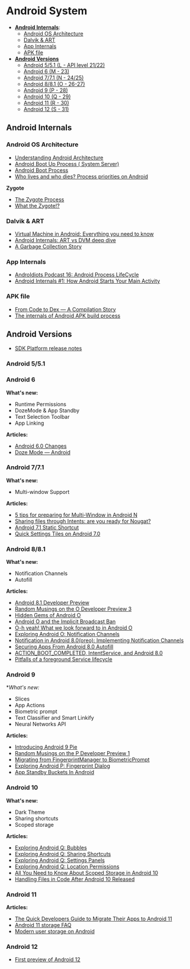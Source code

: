# Android System

- [**Android Internals**](#android-internals):
  - [Android OS Architecture](#zygote)
  - [Dalvik & ART](#dalvik--art)
  - [App Internals](#app-internals)
  - [APK file](#apk-file)
- [**Android Versions**](#android-versions)
  - [Android 5/5.1 (L - API level 21/22)](#android-551)
  - [Android 6 (M - 23)](#android-6)
  - [Android 7/7.1 (N - 24/25)](#android-771)
  - [Android 8/8.1 (O - 26-27)](#android-881)
  - [Android 9 (P - 28)](#android-9)
  - [Android 10 (Q - 29)](#android-10)
  - [Android 11 (R - 30)](#android-11)
  - [Android 12 (S - 31)](#android-12)

## Android Internals

### Android OS Architecture

- [Understanding Android Architecture](https://medium.com/@deepamgoel/understanding-android-architecture-1f0fb4b52f90)
- [Android Boot Up Process ( System Server)](https://medium.com/@khetanrajesh/android-boot-up-process-system-server-940f210d0194)
- [Android Boot Process](https://android.jlelse.eu/android-boot-process-8f7d94ff9889)
- [Who lives and who dies? Process priorities on Android](https://medium.com/androiddevelopers/who-lives-and-who-dies-process-priorities-on-android-cb151f39044f#.565lzw8kv)

**Zygote**

- [The Zygote Process](https://medium.com/masters-on-mobile/the-zygote-process-a5d4fc3503db)
- [What the Zygote!?](https://medium.com/@voodoomio/what-the-zygote-76f852d887d9)

### Dalvik & ART

- [Virtual Machine in Android: Everything you need to know](https://android.jlelse.eu/virtual-machine-in-android-everything-you-need-to-know-9ec695f7313b)
- [Android Internals: ART vs DVM deep dive](https://android.jlelse.eu/android-internals-art-vs-dvm-deep-dive-def34cf664d7)
- [A Garbage Collection Story](https://proandroiddev.com/a-garbage-collection-story-2421b96e4c84)
 
### App Internals

- [AndroIdiots Podcast 16: Android Process LifeCycle](https://medium.com/androidiots/androidiots-podcast-16-android-process-lifecycle-5cdba10fa431)
- [Android Internals #1: How Android Starts Your Main Activity](https://medium.com/martinomburajr/android-internals-1-how-android-starts-your-main-activity-8fcf80e65222)

### APK file

- [From Code to Dex — A Compilation Story](https://medium.com/upday-devs/from-code-to-dex-a-compilation-story-e1d62f63ad6a)
- [The internals of Android APK build process](https://medium.com/androiddevnotes/the-internals-of-android-apk-build-process-article-5b68c385fb20)

## Android Versions

- [SDK Platform release notes](https://developer.android.com/studio/releases/platforms)

### Android 5/5.1

### Android 6

**What's new:**
- Runtime Permissions
- DozeMode & App Standby
- Text Selection Toolbar
- App Linking

**Articles:**
- [Android 6.0 Changes](https://developer.android.com/about/versions/marshmallow/android-6.0-changes)
- [Doze Mode — Android](https://medium.com/cashify-engineering/doze-mode-android-6905d693af37)

### Android 7/7.1

**What's new:**
- Multi-window Support

**Articles:**

- [5 tips for preparing for Multi-Window in Android N](https://medium.com/androiddevelopers/5-tips-for-preparing-for-multi-window-in-android-n-7bed803dda64)
- [Sharing files through Intents: are you ready for Nougat?](https://quiro.dev/posts/sharing-file-intent-nougat/)
- [Android 7.1 Static Shortcut](https://medium.com/@tonyowen/android-7-1-static-shortcut-6c42d81ba11b#.jxwhq8108)
- [Quick Settings Tiles on Android 7.0](https://medium.com/androiddevelopers/quick-settings-tiles-e3c22daf93a8#.6oty9then)

### Android 8/8.1

**What's new:**

- Notification Channels
- Autofill

**Articles:**
- [Android 8.1 Developer Preview](https://android-developers.googleblog.com/2017/10/android-81-developer-preview.html)
- [Random Musings on the O Developer Preview 3](https://commonsware.com/blog/2017/06/08/random-musings-o-developer-preview-3.html)
- [Hidden Gems of Android O](https://medium.com/@ianhlake/hidden-gems-of-android-o-7def63136629)
- [Android O and the Implicit Broadcast Ban](https://commonsware.com/blog/2017/04/11/android-o-implicit-broadcast-ban.html)
- [O-h yeah! What we look forward to in Android O](https://blog.novoda.com/o-h-yeah-what-we-look-forward-to-in-android-o/)
- [Exploring Android O: Notification Channels](https://medium.com/exploring-android/exploring-android-o-notification-channels-94cd274f604c)
- [Notification in Android 8.0(oreo): Implementing Notification Channels](https://medium.com/cr8resume/notification-in-android-8-0-oreo-implementing-notification-channels-d65b0f81ca50)
- [Securing Apps From Android 8.0 Autofill](https://commonsware.com/blog/2017/06/13/securing-apps-android-8p0-autofill.html)
- [ACTION_BOOT_COMPLETED, IntentService, and Android 8.0](https://commonsware.com/blog/2017/06/12/action_boot_completed-intentservice-android-8p0.html)
- [Pitfalls of a foreground Service lifecycle](https://proandroiddev.com/pitfalls-of-a-foreground-service-lifecycle-59f014c6a125)

### Android 9

**What's new:*
- Slices
- App Actions
- Biometric prompt
- Text Classifier and Smart Linkify
- Neural Networks API

**Articles:**
- [Introducing Android 9 Pie](https://android-developers.googleblog.com/2018/08/introducing-android-9-pie.html)
- [Random Musings on the P Developer Preview 1](https://commonsware.com/blog/2018/03/08/random-musings-p-developer-preview-1.html)
- [Migrating from FingerprintManager to BiometricPrompt](https://medium.com/androiddevelopers/migrating-from-fingerprintmanager-to-biometricprompt-4bc5f570dccd)
- [Exploring Android P: Fingerprint Dialog](https://medium.com/exploring-android/exploring-android-p-fingerprint-dialog-fa672ae62c6f)
- [App Standby Buckets In Android](https://medium.com/mindorks/app-standby-buckets-in-android-ada2d2929350)

### Android 10

**What's new:**
- Dark Theme
- Sharing shortcuts
- Scoped storage

**Articles:**
- [Exploring Android Q: Bubbles](https://joebirch.co/android/exploring-android-q-bubbles/)
- [Exploring Android Q: Sharing Shortcuts](https://joebirch.co/android/exploring-android-q-sharing-shortcuts/)
- [Exploring Android Q: Settings Panels](https://joebirch.co/android/exploring-android-q-settings-panels/)
- [Exploring Android Q: Location Permissions](https://joebirch.co/android/exploring-android-q-location-permissions/)
- [All You Need to Know About Scoped Storage in Android 10](https://medium.com/better-programming/all-you-need-to-know-about-scoped-storage-in-android-10-e621f40bc8b9)
- [Handling Files in Code After Android 10 Released](https://android.jlelse.eu/handling-files-in-code-after-the-android-10-released-2bea0e16d35)

### Android 11

**Articles:**
- [The Quick Developers Guide to Migrate Their Apps to Android 11](https://proandroiddev.com/the-quick-developers-guide-to-migrate-their-apps-to-android-11-e4ca2b011176)
- [Android 11 storage FAQ](https://medium.com/androiddevelopers/android-11-storage-faq-78cefea52b7c)
- [Modern user storage on Android](https://medium.com/androiddevelopers/modern-user-storage-on-android-e9469e8624f9)

### Android 12

- [First preview of Android 12](https://android-developers.googleblog.com/2021/02/android-12-dp1.html)
